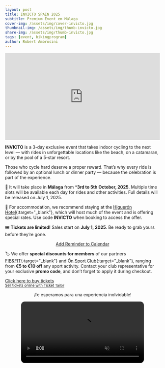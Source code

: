 ```yaml
---
layout: post
title: INVICTO SPAIN 2025
subtitle: Premium Event en Málaga
cover-img: /assets/img/cover-invicto.jpg
thumbnail-img: /assets/img/thumb-invicto.jpg
share-img: /assets/img/thumb-invicto.jpg
tags: [event, bikingprogram]
author: Robert Ambrosini
---
```


<div style="position: relative; padding-bottom: 56.25%; height: 0; overflow: hidden; max-width: 100%;">
  <iframe src="https://www.youtube.com/embed/1keTpFCyxaY" 
          frameborder="0" 
          allow="accelerometer; autoplay; encrypted-media; gyroscope; picture-in-picture" 
          allowfullscreen 
          style="position: absolute; top: 0; left: 0; width: 100%; height: 100%;">
  </iframe>
</div>

**INVICTO** is a 3-day exclusive event that takes indoor cycling to the next level — with rides in unforgettable locations like the beach, on a catamaran, or by the pool of a 5-star resort.

Those who cycle hard deserve a proper reward. That’s why every ride is followed by an optional lunch or dinner party — because the celebration is part of the experience.

📅 It will take place in **Málaga** from ***3rd to 5th October, 2025**. Multiple time slots will be available each day for rides and other activities. Full details will be released on July 1, 2025.

🏨 For accommodation, we recommend staying at the [Higuerón Hotel](https://www.hilton.com/en/hotels/agprhqq-higueron-hotel-malaga/){:target="_blank"}, which will host much of the event and is offering special rates. Use code **INVICTO** when booking to access the offer.

🎟️ **Tickets are limited!** Sales start on **July 1, 2025**. Be ready to grab yours before they’re gone.

<div style="text-align: center;">
  <a title="Add to Calendar" class="addeventatc" data-id="xX25912571" href="https://www.addevent.com/event/xX25912571" target="_blank">
    Add Reminder to Calendar
  </a>
</div>
<script type="text/javascript" src="https://cdn.addevent.com/libs/atc/1.6.1/atc.min.js" async defer></script>

🏷️ We offer **special discounts for members** of our partners [FIB&FIT](https://www.fibefit.it/){:target="_blank"} and [Ón Sport Club](https://higueronsportclub.com/es/){:target="_blank"}, ranging from **€5 to €10 off** any sport activity. Contact your club representative for your exclusive **promo code**, and don’t forget to apply it during checkout.

<!-- Ticket Tailor: Invicto -->
<div class="tt-widget"><div class="tt-widget-fallback"><p><a href="https://www.tickettailor.com/checkout/new-session/id/6187828/chk/334e/?ref=website_widget&show_search_filter=true&show_date_filter=true&show_sort=true" target="_blank">Click here to buy tickets</a><br /><small><a href="https://www.tickettailor.com?rf=wdg_252091" class="tt-widget-powered">Sell tickets online with Ticket Tailor</a></small></p></div><script src="https://cdn.tickettailor.com/js/widgets/min/widget.js" data-url="https://www.tickettailor.com/checkout/new-session/id/6187828/chk/334e/?ref=website_widget&show_search_filter=true&show_date_filter=true&show_sort=true" data-type="inline" data-inline-minimal="false" data-inline-show-logo="false" data-inline-bg-fill="true" data-inline-inherit-ref-from-url-param="" data-inline-ref="website_widget"></script></div>

<p style="text-align: center;">¡Te esperamos para una experiencia inolvidable!</p>
<div style="text-align: center;">
  <video autoplay loop muted playsinline style="text-align: center; width:100%; max-width:400px; border-radius:12px;">
    <source src="{{ '/assets/vid/invicto-logo-short.mp4' | relative_url }}" type="video/mp4">
    Your browser does not support the video tag.
  </video>
</div>
